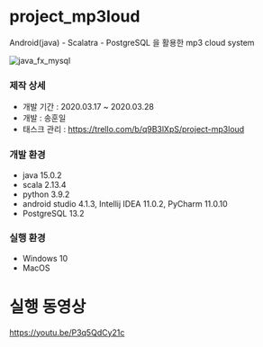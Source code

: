 # project_mp3loud
 Android(java) - Scalatra - PostgreSQL 을 활용한 mp3 cloud system
 
 ![java_fx_mysql](https://i.imgur.com/3B7S1NW.png)
 
 ### 제작 상세
 * 개발 기간 : 2020.03.17 ~ 2020.03.28
 * 개발 : 송훈일
 * 태스크 관리 : https://trello.com/b/q9B3lXpS/project-mp3loud

### 개발 환경
 - java 15.0.2
 - scala 2.13.4
 - python 3.9.2
 - android studio 4.1.3, Intellij IDEA 11.0.2, PyCharm 11.0.10
 - PostgreSQL 13.2

### 실행 환경
 * Windows 10
 * MacOS

# 실행 동영상
https://youtu.be/P3q5QdCy21c

